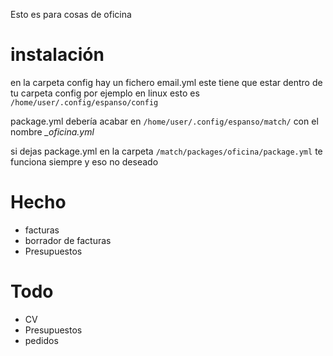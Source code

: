 Esto es para cosas de oficina

# instalación

en la carpeta config hay un fichero email.yml este tiene que estar dentro de tu carpeta config por ejemplo en linux esto es ```/home/user/.config/espanso/config```

package.yml debería acabar en ```/home/user/.config/espanso/match/``` con el nombre *_oficina.yml*

si dejas package.yml en la carpeta ```/match/packages/oficina/package.yml``` te funciona siempre y eso no deseado

# Hecho
- facturas
- borrador de facturas
- Presupuestos

# Todo
- CV
- Presupuestos
- pedidos